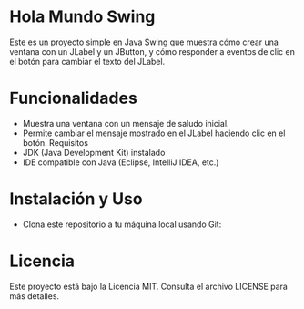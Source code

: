 # Hola Mundo Swing
Este es un proyecto simple en Java Swing que muestra cómo crear una ventana con un JLabel y un JButton, y cómo responder a eventos de clic en el botón para cambiar el texto del JLabel.

# Funcionalidades
- Muestra una ventana con un mensaje de saludo inicial.
- Permite cambiar el mensaje mostrado en el JLabel haciendo clic en el botón.
Requisitos
- JDK (Java Development Kit) instalado
- IDE compatible con Java (Eclipse, IntelliJ IDEA, etc.)
# Instalación y Uso
- Clona este repositorio a tu máquina local usando Git:


# Licencia
Este proyecto está bajo la Licencia MIT. Consulta el archivo LICENSE para más detalles.

